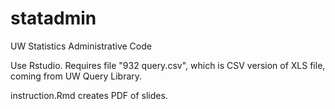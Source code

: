 statadmin
=========
UW Statistics Administrative Code

Use Rstudio.
Requires file "932 query.csv", which is CSV version of XLS file,
coming from UW Query Library.

instruction.Rmd creates PDF of slides.